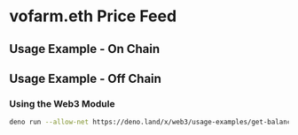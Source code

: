 # vofarm.eth Price Feed

## Usage Example - On Chain

## Usage Example - Off Chain
### Using the Web3 Module
```sh
deno run --allow-net https://deno.land/x/web3/usage-examples/get-balance.ts https://mainnet.infura.io/v3/<your-project-id>

```

